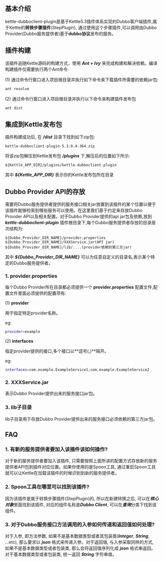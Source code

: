 ## 基本介绍

kettle-dubboclient-plugin是基于Kettle5.3插件体系实现的Dubbo客户端插件,属于Kettle的**转换步骤插件**(StepPlugin), 通过使用这个步骤插件,可以调用由Dubbo Provider(Dubbo服务提供者)基于**dubbo协议**发布的服务。
  
## 插件构建

该插件追随Kettle源码的构建方式，使用 ***Ant + Ivy*** 来完成构建和解决依赖。编译构建插件仅需要执行两个Ant命令:

(1) 通过命令行窗口进入项目根目录并执行如下命令来下载插件所需要的依赖jar包:

```bash
ant resolve
```

(2) 通过命令行窗口进入项目根目录并执行以下命令来构建插件发布包

```bash
ant dist
```

## 集成到Kettle发布包

插件构建成功后, 在 ***/dist*** 目录下找到如下zip包:

```
kettle-dubboclient-plugin-5.3.0.4-364.zip
```

将该zip包解压到Kettle发布包 ***/plugins*** 下,解压后的位置如下所示:
 
```
${Kettle_APP_DIR}/plugins/kettle-dubboclient-plugin
```

其中 ***${Kettle\_APP\_DIR}*** 表示你的Kettle发布包所在目录

## Dubbo Provider API的存放

需要将Dubbo服务提供者提供的服务接口相关jar放置到该插件的某个位置以便于该插件能够检索到哪些服务可以使用。在这里我们基于约定来存放Dubbo Provider API以及相关配置。对于Dubbo Provider提供的api jar包及依赖,放到 ***kettle-dubboclient-plugin*** 插件根目录下,每个Dubbo服务提供者存放的目录层次结构为:  

```
${Dubbo_Provider_DIR_NAME}/provider.properties  
${Dubbo_Provider_DIR_NAME}/XXXService.jar(API jar)  
${Dubbo_Provider_DIR_NAME}/lib/....(provider依赖的第三方jar)  
```

其中 ***${Dubbo\_Provider\_DIR\_NAME}*** 可以为任意自定义的目录名,表示某个特定的Dubbo服务提供者。

### 1. provider.properties

每个Dubbo Provider所在目录都必须提供一个 **provider.properties** 配置文件,配置文件里面必须提供的配置项有: 

(1) **provider**

用于指定特定provider名称。

eg:

```bash
provider=example
```

(2) **interfaces**

指定provider提供的接口,多个接口以**逗号(,)**隔开。

eg:

```bash
interfaces=com.example.ExampleService1,com.example.ExampleService2 
```

### 2. XXXService.jar

表示Dubbo Provider提供出来的服务接口jar包。

### 3. lib子目录

lib子目录用于存放Dubbo Provider提供出来的服务接口必须依赖的第三方jar包。

## FAQ

### 1. 有新的服务提供者要加入该插件该如何操作?

对于新的服务提供者要加入该插件, 只需要按照上面所讲的配置方式存放新的服务提供者API包到插件对应位置。如果你使用的是Spoon工具, 通过重启Spoon工具就可以让Kettle在加载该插件的时候识别到新的服务提供者。

### 2. Spoon工具在哪里可以找到该插件?

因为该插件是属于转换步骤插件(StepPlugin)的, 所以在新建转换之后, 可以在***核心对象***里面找到该插件, 对应的组件名称是***Dubbo Client***, 可以在***查询***分类下找到该组件。

### 3. 对于Dubbo服务接口方法调用的入参如何传递和返回值如何处理?

对于入参, 即方法参数, 如果不是基本数据类型或者其包装类(***Integer***, ***String***, ...etc), 那么要求以 ***json*** 格式来传递入参。对于返回值, 与入参采取同样的方式, 如果不是基本数据类型或者包装类, 那么会将返回值序列化成 ***json*** 格式串返回。对于基本数据类型或者包装类, 统一返回 ***String*** 字符串值。
